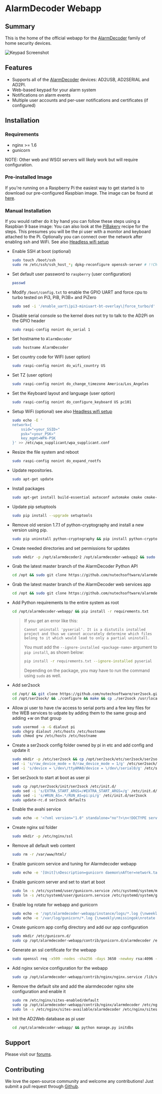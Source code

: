 # AlarmDecoder Webapp

## Summary

This is the home of the official webapp for the [AlarmDecoder](http://www.alarmdecoder.com) family of home security devices.

![Keypad Screenshot](http://github.com/nutechsoftware/alarmdecoder-webapp/raw/master/screenshot.png "Keypad Screenshot")

## Features

- Supports all of the [AlarmDecoder](http://www.alarmdecoder.com) devices: AD2USB, AD2SERIAL and AD2PI.
- Web-based keypad for your alarm system
- Notifications on alarm events
- Multiple user accounts and per-user notifications and certificates (if configured)

## Installation

### Requirements

- nginx >= 1.6
- gunicorn

NOTE: Other web and WSGI servers will likely work but will require configuration.

### Pre-installed Image

If you're running on a Raspberry Pi the easiest way to get started is to download our pre-configured Raspbian image.  The image can be found at [here](http://www.alarmdecoder.com/wiki/index.php/Raspberry_Pi).

### Manual Installation

If you would rather do it by hand you can follow these steps using a Raspbian 9 base image:
You can also look at the [PiBakery](contrib/PiBakery/) recipe for the steps. This presumes you will be the pi user with a monitor and keyboard attached to the Pi. Optionally you can connect over the network after enabling ssh and WiFi. See also [Headless wifi setup](https://www.raspberrypi.org/documentation/configuration/wireless/headless.md)
* Enable SSH at boot (optional)
  ```bash
  sudo touch /boot/ssh
  sudo rm /etc/ssh/ssh_host_*; dpkg-reconfigure openssh-server # !!Change keys!!
  ```
* Set default user password to `raspberry` (user configuration)
  ```bash
  passwd
  ```
* Modify `/boot/config.txt` to enable the GPIO UART and force cpu to turbo tested on Pi3, PiB, Pi3B+ and PiZero
  ```bash
  sudo sed -i '/enable_uart\|pi3-miniuart-bt-overlay\|force_turbo/d' /boot/config.txt
  ```
* Disable serial console so the kernel does not try to talk to the AD2Pi on the GPIO header
  ```bash
  sudo raspi-config nonint do_serial 1
  ```
* Set hostname to `AlarmDecoder`
  ```bash
  sudo hostname AlarmDecoder
  ```
* Set country code for WIFI (user option)
  ```bash
  sudo raspi-config nonint do_wifi_country US
  ```
* Set TZ (user option)
  ```bash
  sudo raspi-config nonint do_change_timezone America/Los_Angeles
  ```
* Set the Keyboard layout and language (user option)
  ```bash
  sudo raspi-config nonint do_configure_keyboard US pc101
  ```
* Setup WiFi (optional) see also [Headless wifi setup](https://www.raspberrypi.org/documentation/configuration/wireless/headless.md)
  ```bash
  sudo echo -E '
  network={
      ssid="«your_SSID»"
      psk="«your_PSK»"
      key_mgmt=WPA-PSK
  }' >> /etc/wpa_supplicant/wpa_supplicant.conf
  ```
* Resize the file system and reboot
  ```bash
  sudo raspi-config nonint do_expand_rootfs
  ```
* Update repositories.
  ```bash
  sudo apt-get update
  ```
* Install packages
  ```bash
  sudo apt-get install build-essential autoconf automake cmake cmake-data cmake libffi-dev libssl-dev libpcre3-dev libssl-dev libpcre++-dev zlib1g-dev libcurl4-openssl-dev python2.7-dev python-dev sqlite3 screen sendmail minicom telnet vim nginx gunicorn git python-pip miniupnpc python-virtualenv python-opencv python-httplib2
  ```
* Update pip setuptools
  ```bash
  sudo pip install --upgrade setuptools
  ```
* Remove old version 1.7.1 of python-cryptography and install a new version using pip.
  ```bash
  sudo pip uninstall python-cryptography && pip install python-cryptography
  ```
* Create needed directories and set permissions for updates
  ```bash
  sudo mkdir -p /opt/alarmdecoder2 /opt/alarmdecoder-webapp2 && sudo chown pi:pi /opt/alarmdecoder /opt/alarmdecoder-webapp
  ```
* Grab the latest master branch of the AlarmDecoder Python API
  ```bash
  cd /opt && sudo git clone https://github.com/nutechsoftware/alarmdecoder.git
  ```
* Grab the latest master branch of the AlarmDecoder web services app
  ```bash
  cd /opt && sudo git clone https://github.com/nutechsoftware/alarmdecoder-webapp.git
  ```
* Add Python requirements to the entire system as root
  ```bash
  cd /opt/alarmdecoder-webapp/ && pip install -r requirements.txt
  ```
  > If you get an error like this:
  > ```text
  > Cannot uninstall 'pyserial'. It is a distutils installed project and thus we cannot accurately determine which files belong to it which would lead to only a partial uninstall.
  > ```
  > You must add the `--ignore-installed <package-name>` argument to `pip install`, as shown below:
  > ```bash
  > pip install -r requirements.txt --ignore-installed pyserial
  > ```
  > Depending on the package, you may have to run the command using `sudo` as well.
* Add ser2sock
  ```bash
  cd /opt/ && git clone https://github.com/nutechsoftware/ser2sock.git
  cd /opt/ser2sock/ && ./configure && make && cp ./ser2sock /usr/local/bin/
  ```
* Allow pi user to have r/w access to serial ports and a few key files for the WEB services to udpate by adding them to the same group and adding +w on that group
  ```bash
  sudo usermod -a -G dialout pi
  sudo chgrp dialout /etc/hosts /etc/hostname
  sudo chmod g+w /etc/hosts /etc/hostname
  ```
* Create a ser2sock config folder owned by pi in etc and add config and update it
  ```bash
  sudo mkdir -p /etc/ser2sock && cp /opt/ser2sock/etc/ser2sock/ser2sock.conf /etc/ser2sock/ && && chown -R pi:pi /etc/ser2sock
  sed -i 's/raw_device_mode = 0/raw_device_mode = 1/g' /etc/ser2sock/ser2sock.conf
  sed -i 's/device = \/dev\/ttyAMA0/device = \/dev\/serial0/g' /etc/ser2sock/ser2sock.conf
  ```
* Set ser2sock to start at boot as user pi
  ```bash
  sudo cp /opt/ser2sock/init/ser2sock /etc/init.d/
  sudo sed -i 's/EXTRA_START_ARGS=/#EXTRA_START_ARGS=/g' /etc/init.d/ser2sock
  sudo sed -i 's/#RUN_AS=.*/RUN_AS=pi:pi/g' /etc/init.d/ser2sock
  sudo update-rc.d ser2sock defaults
  ```
* Enable the avahi service
  ```bash
  sudo echo -e '<?xml version="1.0" standalone="no"?>\n<!DOCTYPE service-group SYSTEM "avahi-service.dtd">\n<service-group>\n\t<name replace-wildcards="yes">%h</name>\n\t<service>\n\t\t<type>_device-info._tcp</type>\n\t\t<port>0</port>\n\t\t<txt-record>model=AlarmDecoder</txt-record>\n\t</service>\n\t<service>\n\t\t<type>_ssh._tcp</type>\n\t\t<port>22</port>\n\t</service>\n</service-group>' > /etc/avahi/services/alarmdecoder.service
  ```
* Create nginx ssl folder
  ```bash
  sudo mkdir -p /etc/nginx/ssl
  ```
* Remove all default web content
  ```bash
  sudo rm -r /var/www/html/
  ```
* Enable gunicorn service and tuning for Alarmdecoder webapp
  ```bash
  sudo echo -e '[Unit]\nDescription=gunicorn daemon\nAfter=network.target\n\n[Service]\nPIDFile=/run/gunicorn/pid\nUser=pi\nGroup=dialout\nWorkingDirectory=/opt/alarmdecoder-webapp\nExecStart=/usr/bin/gunicorn --worker-class=socketio.sgunicorn.GeventSocketIOWorker --timeout=120 --env=POLICY_SERVER=0 --log-level=debug wsgi:application\nExecReload=/bin/kill -s HUP $MAINPID\nExecStop=/bin/kill -s TERM $MAINPID\nPrivateTmp=true\n\n[Install]\nWantedBy=multi-user.target\n' > /etc/systemd/user/gunicorn.service
  ```
* Enable gunicorn server and set to start at boot
  ```bash
  sudo ln -s /etc/systemd/user/gunicorn.service /etc/systemd/system/multi-user.target.wants/gunicorn.service
  sudo ln -s /etc/systemd/user/gunicorn.service /etc/systemd/system/gunicorn.service
  ```
* Enable log rotate for webapp and gunicorn
  ```bash
  sudo echo -e '/opt/alarmdecoder-webapp/instance/logs/*.log {\nweekly\nmissingok\nrotate 5\ncompress\ndelaycompress\nnotifempty\ncreate 0640 pi pi\nsharedscripts\n\ }' > /etc/logrotate.d/alarmdecoder
  sudo echo -e '/var/log/gunicorn/*.log {\nweekly\nmissingok\nrotate 5\ncompress\ndelaycompress\nnotifempty\ncreate 0640 www-data www-data\nsharedscripts\npostrotate\n[ -s /run/gunicorn/alarmdecoder.pid ] && kill -USR1 `cat /run/gunicorn/alarmdecoder.pid`\nendscript\n}' > /etc/logrotate.d/gunicorn
  ```
* Create gunicorn app config directory and add our app configuration
  ```bash
  sudo mkdir /etc/gunicorn.d/
  sudo cp /opt/alarmdecoder-webapp/contrib/gunicorn.d/alarmdecoder /etc/gunicorn.d/
  ```
* Generate an ssl certificate for the webapp
  ```bash
  sudo openssl req -x509 -nodes -sha256 -days 3650 -newkey rsa:4096 -keyout /etc/nginx/ssl/alarmdecoder.key -out /etc/nginx/ssl/alarmdecoder.crt -subj '/CN=AlarmDecoder.local/O=AlarmDecoder.com/C=US'
  ```
* Add nginx service configuration for the webapp
  ```bash
  sudo cp /opt/alarmdecoder-webapp/contrib/nginx/nginx.service /lib/systemd/system/nginx.service
  ```
* Remove the default site and add the alarmdecoder nginx site configuration and enable it
  ```bash
  sudo rm /etc/nginx/sites-enabled/default
  sudo cp /opt/alarmdecoder-webapp/contrib/nginx/alarmdecoder /etc/nginx/sites-available/
  sudo ln -s /etc/nginx/sites-available/alarmdecoder /etc/nginx/sites-enabled/
  ```
* Init the AD2Web database as pi user
  ```bash
  cd /opt/alarmdecoder-webapp/ && python manage.py initdbs
  ```

## Support

Please visit our [forums](http://www.alarmdecoder.com/forums/).

## Contributing

We love the open-source community and welcome any contributions!  Just submit a pull request through [Github](http://github.com).
